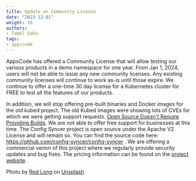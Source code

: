 ```yaml
---
title: Update on Community License
date: "2023-12-01"
weight: 16
authors:
- Tamal Saha
tags:
- appscode
---
```


AppsCode has offered a Community License that will allow testing our various products in a demo namespace for one year. From Jan 1, 2024, users will not be able to issue any new community licenses. Any existing community licenses will continue to work as-is until those expire. We continue to offer a one-time 30 day license for a Kubernetes cluster for FREE to test all the features of our products.

In addition, we will stop offering pre-built binaries and Docker images for the old kubed project. The old Kubed images were showing lots of CVEs for which we were getting support requests. [Open Source Doesn't Require Providing Builds](https://codeengineered.com/blog/2024/open-source-not-builds/). We are not able to offer free support for businesses at this time. The Config Syncer project is open source under the Apache V2 License and will remain so. You can find the source code here: https://github.com/config-syncer/config-syncer . We are offering a commercial verion of this project where we regularly provide security updates and bug fixes. The pricing information can be found on the [project website](https://config-syncer.com/pricing/).

Photo by <a href="https://unsplash.com/@rodlong?utm_content=creditCopyText&utm_medium=referral&utm_source=unsplash">Rod Long</a> on <a href="https://unsplash.com/photos/3-brown-hand-with-white-background-89bQBucvJdw?utm_content=creditCopyText&utm_medium=referral&utm_source=unsplash">Unsplash</a>
